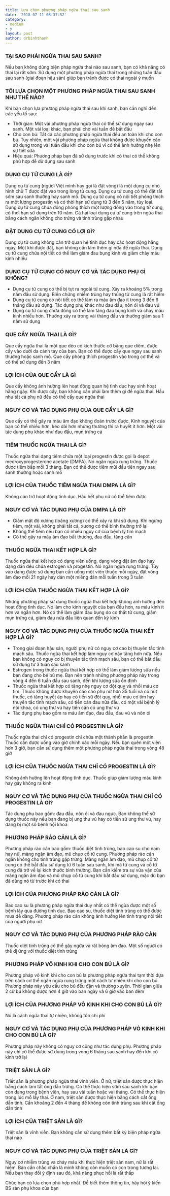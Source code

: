 ```yaml
---
title: Lựa chọn phương pháp ngừa thai sau sanh
date: '2018-07-11 08:37:52'
category:
- medium
- y
layout: post
author: drbinhthanh
---
```


### TẠI SAO PHẢI NGỪA THAI SAU SANH?  
Nếu bạn không dùng biện pháp ngừa thai nào sau sanh, bạn có khả năng có thai lại rất sớm. Sử dụng một phương pháp ngừa thai trong những tuần đầu sau sanh (giai đoạn hậu sản) giúp bạn tránh được có thai ngoài ý muốn

### TÔI LỰA CHỌN MỘT PHƯƠNG PHÁP NGỪA THAI SAU SANH NHƯ THẾ NÀO?  
Khi bạn chọn lựa phương pháp ngừa thai sau khi sanh, bạn cần nghĩ đến các yếu tố sau:  
- Thời gian: Một vài phương pháp ngừa thai có thể sử dụng ngay sau sanh. Một vài loại khác, bạn phải chờ vài tuần để bắt đầu  
- Cho con bú: Tất cả các phương pháp ngừa thai đều an toàn khi cho con bú. Tuy nhiên, một vài phương pháp ngừa thai không được khuyến cáo sử dụng trong vài tuần đầu khi cho con bú vì có thể ảnh hưởng nhẹ lên sự tiết sữa  
- Hiệu quả: Phương pháp bạn đã sử dụng trước khi có thai có thể không phù hợp để dử dụng sau sanh

### DỤNG CỤ TỬ CUNG LÀ GÌ?  
Dụng cụ tử cung (người Việt mình hay gọi là đặt vòng) là một dụng cụ nhỏ hình chữ T được đặt vào trong lòng tử cung. Dụng cụ tử cung có thể đặt rất sớm sau sanh thường hay sanh mổ. Dụng cụ tử cung có nội tiết phóng thích ra một lượng progestin và có thời hạn sử dụng từ 3 đến 5 năm, tùy loại. Dụng cụ tử cung chứa đồng phóng thích một lượng đồng vào trong tử cung, có thời hạn sử dụng trên 10 năm. Cả hai loại dụng cụ tử cung trên ngừa thai bằng cách ngăn không cho trứng và tinh trùng gặp nhau

### ĐẶT DỤNG CỤ TỬ CUNG CÓ LỢI GÌ?  
Dụng cụ tử cung không cản trở quan hệ tình dục hay các hoạt động hằng ngày. Một khi được đặt, bạn không cần làm thêm gì nữa để ngừa thai. Dụng cụ tử cung chứa nội tiết có thể làm giảm đau bụng kinh và giảm chảy máu kinh nhiều

### DỤNG CỤ TỬ CUNG CÓ NGUY CƠ VÀ TÁC DỤNG PHỤ GÌ KHÔNG?  
- Dụng cụ tử cung có thể bị tụt ra ngoài tử cung. Xảy ra khoảng 5% trong năm đầu sử dụng. Biến chứng nhiễm trùng hay thủng tử cung là rất hiếm  
- Dụng cụ tử cung có nội tiết có thể làm ra máu âm đạo ít trong 3 đến 6 tháng đầu sử dụng. Tác dụng phụ khác như đau đầu, nôn ói và đau vú  
- Dụng cụ tử cung chứa đồng có thể làm tăng đau bụng kinh và chảy máu kinh nhiều hơn. Thường xảy ra trong vài tháng đầu và thường giảm sau 1 năm sử dụng

### QUE CẤY NGỪA THAI LÀ GÌ?  
Que cấy ngừa thai là một que dẻo có kích thước cỡ bằng que diêm, được cấy vào dưới da cánh tay của bạn. Bạn có thể được cấy que ngay sau sanh thường hoặc sanh mổ. Que cấy phóng thích progestin vào trong cơ thể và có thể sử dụng đến 3 năm

### LỢI ÍCH CỦA QUE CẤY LÀ GÌ  
Que cấy không ảnh hưởng lên hoạt động quan hệ tình dục hay sinh hoạt hằng ngày. Khi được cấy, bạn không cần phải làm thêm gì đề ngừa thai. Hầu như tất cả phụ nữ đều có thể cấy que ngừa thai

### NGUY CƠ VÀ TÁC DỤNG PHỤ CỦA QUE CẤY LÀ GÌ?  
Que cấy có thể gây ra máu âm đạo không đoán trước được. Kinh nguyệt của bạn có thể nhiều hơn, kéo dài hơn nhưng thường thì ra huyết ít hơn. Một vài tác dụng phụ khác như đau đầu, mụn trứng cá

### TIÊM THUỐC NGỪA THAI LÀ GÌ?  
Thuốc ngừa thai dạng tiêm chứa một loại progestin được gọi là depot medroxyprogesterone acetate (DMPA). Nó ngăn ngừa rụng trứng. Thuốc được tiêm bắp mỗi 3 tháng. Bạn có thể được tiêm mũi đầu tiên ngay sau sanh thường hoặc sanh mổ

### LỢI ÍCH CỦA THUỐC TIÊM NGỪA THAI DMPA LÀ GÌ?  
Không cản trở hoạt động tình dục. Hầu hết phụ nữ có thể tiêm được

### NGUY CƠ VÀ TÁC DỤNG PHỤ CỦA DMPA LÀ GÌ?  
- Giảm mật độ xương (loãng xương) có thể xảy ra khi sử dụng. Khi ngừng tiêm, một vài, không phải tất cả, xương có thể bình thường trở lại  
- Không thể tiêm nếu bạn có nhiều nguy cơ của bệnh lý tim mạch  
- Có thể gây ra máu âm đạo bất thường, đau đầu, tăng cân

### THUỐC NGỪA THAI KẾT HỢP LÀ GÌ?  
Thuốc ngừa thai kết hợp có dạng viên uống, dạng vòng đặt âm đạo hay dạng dán đều chứa estrogen và progestin. Nó ngăn ngừa rụng trứng. Tùy vào dạng được sử dụng bạn cần uống một viên thuốc mỗi ngày, đặt vòng âm đạo mỗi 21 ngày hay dán một miêng dán mỗi tuần trong 3 tuần

### LỢI ÍCH CỦA THUỐC NGỪA THAI KẾT HỢP LÀ GÌ?  
Những phương pháp sử dung thuốc ngừa thai kết hợp không ảnh hưởng đến hoạt động tình dục. Nó làm cho kinh nguyệt của bạn đều hơn, ra máu kinh ít hơn và ngắn hơn. Nó có thể làm giảm đau bụng do co thắt tử cung, giảm mụn trứng cá, giảm đau nửa đầu liên quan đến kỳ kinh

### NGUY CƠ VÀ TÁC DỤNG PHỤ CỦA THUỐC NGỪA THAI KẾT HỢP LÀ GÌ?  
- Trong giai đoạn hậu sản, người phụ nữ có nguy cơ cao bị thuyên tắc tĩnh mạch sâu. Thuốc ngừa thai kết hợp làm nguy cơ này tăng hơn nữa. Nếu bạn không có nguy cơ bị thuyên tắc tĩnh mạch sâu, bạn có thể bắt đầu sử dụng từ 3 tuần sau sanh  
- Estrogen trong thuốc ngừa thai kết hợp có thể làm giảm lượng sữa nếu bạn đang cho bé bú mẹ. Bạn nên tránh những phương pháp này trong vòng 4 đến 6 tuần đầu sau sanh, đến khi lượng sữa ổn định  
- Thuốc ngừa thai kết hợp có tăng nhẹ nguy cơ đột quỵ và nhồi máu cơ tim. Thuốc không được khuyến cáo cho phụ nữ hơn 35 tuổi và có hút thuốc, có tăng huyết áp hay có tiền sử đột quỵ, nhồi máu cơ tim hay thuyên tắc tĩnh mạch sâu, có tiền căn đau nửa đầu, có một vài bệnh lý nội khoa, có ung thư vú hay tiền căn có ung thư vú  
- Tác dụng phụ bao gồm ra máu âm đạo, đau đầu, đau vú và nôn ói

### THUỐC NGỪA THAI CHỈ CÓ PROGESTIN LÀ GÌ?  
Thuốc ngừa thai chỉ có progestin chỉ chứa một thành phần là progestin. Thuốc cần được uống vào giờ chính xác mỗi ngày. Nếu bạn quên một viên hơn 3 giờ, bạn cần sử dụng thêm một phương pháp ngừa thai trong vòng 48 giờ

### LỢI ÍCH CỦA THUỐC NGỪA THAI CHỈ CÓ PROGESTIN LÀ GÌ?  
Không ảnh hưởng lên hoạt động tình dục. Thuốc giúp giảm lượng máu kinh hay gây không ra kinh

### NGUY CƠ VÀ TÁC DỤNG PHỤ CỦA THUỐC NGỪA THAI CHỈ CÓ PROGESTIN LÀ GÌ?  
Tác dụng phụ bao gồm: đau đầu, nôn ói và đau ngực. Bạn không thể sử dụng thuốc này nếu bạn đang bị ung thư vú hay có tiền sử ung thư vú, hay đang bị một số bệnh nội khoa

### PHƯƠNG PHÁP RÀO CẢN LÀ GÌ?  
Phương pháp rào cản bao gồm: thuốc diệt tinh trùng, bao cao su cho nam hay nữ, màng ngăn âm đạo, mũ chụp cổ tử cung. Phương pháp rào cản ngăn không cho tinh trùng gặp trứng. Màng ngăn âm đạo, mũ chụp cổ tử cung có thể bắt đầu sử dụng từ 6 tuần sau sanh, khi mà tử cung và cổ tử cung đã trở về lại kích thước bình thường. Bạn cần kiểm tra sự vừa vặn của màng ngăn âm đạo và mũ chụp cổ tử cung khi bắt đầu sử dụng, mặc dù bạn đã dùng nó từ trước khi có thai

### LỢI ÍCH CỦA PHƯƠNG PHÁP RÀO CẢN LÀ GÌ?  
Bao cao su là phương pháp ngừa thai duy nhất có thể ngừa được một số bệnh lây qua đường tình dục. Bao cao su, thuốc diệt tinh trùng có thể được mua dễ dàng. Phương pháp rào cản không ảnh hưởng lên tình trạng nội tiết của người phụ nữ

### NGUY CƠ VÀ TÁC DỤNG PHỤ CỦA PHƯƠNG PHÁP RÀO CẢN  
Thuốc diệt tinh trùng có thể gây ngứa và rát bỏng âm đạo. Một số người có thể dị ứng với thuốc diệt tinh trùng

### PHƯƠNG PHÁP VÔ KINH KHI CHO CON BÚ LÀ GÌ?  
Phương pháp vô kinh khi cho con bú là phương pháp ngừa thai tạm thời dựa trên cách cơ thể ngăn ngừa rụng trứng một cách tự nhiên khi cho con bú. Phương pháp này yêu cầu cho bú đều đặn và thường xuyên. Thời gian giữa 2 cữ bú không được hơn 4 giờ vào ban ngày và 6 giờ vào ban đêm

### LỢI ÍCH CỦA PHƯƠNG PHÁP VÔ KINH KHI CHO CON BÚ LÀ GÌ?  
Nó là cách ngừa thai tự nhiên, không tốn chi phí

### NGUY CƠ VÀ TÁC DỤNG PHỤ CỦA PHƯƠNG PHÁP VÔ KINH KHI CHO CON BÚ LÀ GÌ?  
Phương pháp này không có nguy cơ cũng như tác dụng phụ. Phương pháp này chỉ có thể được sử dụng trong vòng 6 tháng sau sanh hay đến khi có kinh trở lại

### TRIỆT SẢN LÀ GÌ?  
Triết sản là phương pháp ngừa thai vĩnh viễn. Ở nữ, triệt sản được thực hiện bằng cách làm tắt ống dẫn trứng. Có thể thực hiện sớm sau sanh khi bạn còn đang trong bệnh viện, hay sau vài tuần hoặc vài tháng. Có thể thực hiện trong lúc mổ lấy thai. Ở nam, triệt sản được thực hiện bằng cách cắt ống dẫn tinh. Cần khoảng 2 đến 4 tháng để không còn tinh trùng sau khi cắt ống dẫn tinh

### LỢI ÍCH CỦA TRIỆT SẢN LÀ GÌ?  
Triệt sản là vĩnh viễn. Bạn không cần sử dụng thêm bất kỳ biện pháp ngừa thai nào

### NGUY CƠ VÀ TÁC DỤNG PHỤ CỦA TRIỆT SẢN LÀ GÌ?  
Nguy cơ nhiễm trùng và chảy máu khi thực hiện triệt sản nam, nữ là rất hiếm. Bạn cần chắc chắn là mình không còn muốn có con trong tương lai. Nếu bạn thay đổi ý định sau đó, khả năng phục hồi là rất thấp

Chúc bạn có lựa chọn phù hợp nhất. Để biết thêm thông tin, hãy hỏi ý kiến BS sản phụ khoa của bạn